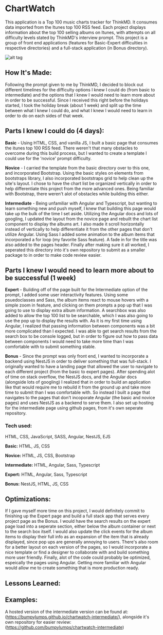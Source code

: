 # ChartWatch
This application is a Top 100 music charts tracker for ThinkMD. It consumes data imported from the Itunes top 100 RSS feed. Each project displays information about the top 100 selling albums on Itunes, with attempts on all difficulty levels stated by ThinkMD's interview prompt. This project is a group of front end applications (features for Basic-Expert difficulties in respective directories) and a full-stack application (in Bonus directory). 

![alt tag](http://placecorgi.com/1200/650)

## How It's Made:
Following the prompt given to me by ThinkMD, I decided to block out different timelines for the difficulty options I knew I could do (from basic to intermediate) and the options that I knew I would need to learn more about in order to be successful. Since I received this right before the holidays started, I took the holiday break (about 1 week) and split up the time between what I knew I could do, and what I knew I would need to learn in order to do on each sides of that week. 

## Parts I knew I could do (4 days): 
**Basic** - Using HTML, CSS, and vanilla JS, I built a basic page that consumes the itunes top 100 RSS feed. There weren't that many obstacles to overcome during this build process, but I wanted to create a template I could use for the 'novice' prompt difficulty. 

**Novice** - I carried the template from the basic directory over to this one, and incorporated Bootstrap. Using the basic styles on elements from bootstraps library, I also incorporated bootstraps grid to help clean up the site's layout. I chose to have the chart list be organized vertically in order to help differentiate this project from the more advanced ones. Being familiar with Bootstrap, there weren't alot of obstacles while building this either. 

**Intermediate** - Being unfamiliar with Angular and Typescript, but wanting to learn something new and push myself, I knew that building this page would take up the bulk of the time I set aside. Utilizing the Angular docs and lots of googling, I updated the layout from the novice page and rebuilt the chart list component to display the albums art. I also made it scroll horizontally instead of vertically to help differentiate it from the other pages that don't utilize Angular. Using Sass I added some animation to the album items that incorporated a for loop (my favorite Sass feature). A fade in for the title was also added to the pages header. Finally after making sure it all worked, I seperated this directory into it's own repository to submit as a smaller package to in order to make code review easier.


## Parts I knew I would need to learn more about to be successful (1 week)

**Expert** - Building off of the page built for the Intermediate option of the prompt, I added some user interactivity features. Using some psuedoclasses and Sass, the album items react to mouse hovers with a simple zoom in feature, and clicking on them prompts a pop up that I was going to use to display extra album information. A searchbox was also added to allow the top 100 list to be searchable, which I was also going to use the pop up to display the results with. As it is my first time using Angular, I realized that passing information between components was a bit more complicated than I expected. I was able to get search results from the search box to be console logged, but in order to figure out how to pass data between components I would need to take more time than I was comfortable with to submit something stable.

**Bonus** - Since the prompt was only front end, I wanted to incorporate a backend using NestJS in order to deliver something that was full-stack. I originally wanted to have a landing page that allowed the user to navigate to each different project (from the basic to expert pages). After spending alot of time on stack overflow, the NestJS docs, and the Angular docs (alongside lots of googling) I realized that in order to build an application like that would require me to rebuild it from the ground up and take more time to submit than I was comfortable with. So instead I built a page that navigates to the pages that don't incoporate Angular (the basic and novice pages) and uses NestJS as a backend to serve them. I also set up hosting for the intermediate page using github pages, from it's own seperate repository. 



### Tech used:
  HTML, CSS, JavaScript, SASS, Angular, NestJS, EJS

**Basic:** 
  HTML, JS, CSS

**Novice:** 
  HTML, JS, CSS, Bootstrap

**Intermediate:** 
  HTML, Angular, Sass, Typescript

**Expert:** 
  HTML, Angular, Sass, Typescript

**Bonus:** 
  NestJS, HTML, JS, CSS


## Optimizations: 
If I gave myself more time on this project, I would definitely commit to finishing up the Expert page and build a full stack app that serves every project page as the Bonus. I would have the search results on the expert page load into a seperate section, either below the album container or next to the search box itself. I would also update the click events for the album items to display their full info as an expansion of the item that is already displayed, since pop ups are generally annoying to users. There's also room for a better layout on each version of the pages, so I would incorporate a nice template or find a designer to collaborate with and build something more user friendly. Finally, alot of the code could probably be optimized, espeically the pages using Angular. Getting more familiar with Angular would allow me to create something that is more production ready. 


## Lessons Learned:



## Examples:
A hosted version of the intermediate version can be found at: (https://bumpylumps.github.io/chartwatch-intermediate/), alongside it's own repository for easier review:
(https://github.com/bumpylumps/chartwatch-intermediate)



